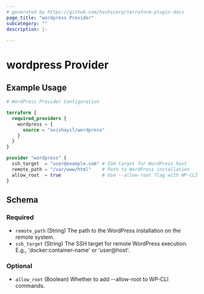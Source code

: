 ```yaml
---
# generated by https://github.com/hashicorp/terraform-plugin-docs
page_title: "wordpress Provider"
subcategory: ""
description: |-
  
---
```


# wordpress Provider



## Example Usage

```terraform
# WordPress Provider Configuration

terraform {
  required_providers {
    wordpress = {
      source = "avishayil/wordpress"
    }
  }
}

provider "wordpress" {
  ssh_target  = "user@example.com" # SSH target for WordPress host
  remote_path = "/var/www/html"    # Path to WordPress installation
  allow_root  = true               # Use --allow-root flag with WP-CLI
}
```

<!-- schema generated by tfplugindocs -->
## Schema

### Required

- `remote_path` (String) The path to the WordPress installation on the remote system.
- `ssh_target` (String) The SSH target for remote WordPress execution. E.g., 'docker:container-name' or 'user@host'.

### Optional

- `allow_root` (Boolean) Whether to add --allow-root to WP-CLI commands.
